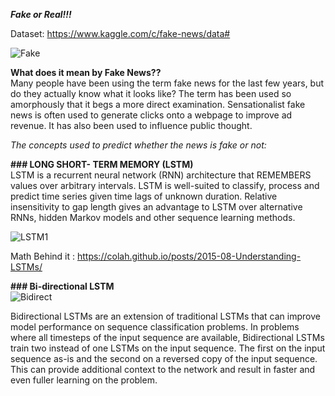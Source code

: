 _**Fake or Real!!!**_

Dataset: https://www.kaggle.com/c/fake-news/data#

![Fake](https://user-images.githubusercontent.com/68546391/97145655-91912180-178c-11eb-925d-1347dca903ff.jpg)

**What does it mean by Fake News??**<br/>
Many people have been using the term fake news for the last few years, but do they actually know what it looks like? The term has been used so amorphously that it begs a more direct examination. Sensationalist fake news is often used to generate clicks onto a webpage to improve ad revenue. It has also been used to influence public thought.

_The concepts used to predict whether the news is fake or not:_

**### LONG SHORT- TERM MEMORY (LSTM)**<br/>
LSTM is a recurrent neural network (RNN) architecture that REMEMBERS values over arbitrary intervals. LSTM is well-suited to classify, process and predict time series given time lags of unknown duration. Relative insensitivity to gap length gives an advantage to LSTM over alternative RNNs, hidden Markov models and other sequence learning methods.

![LSTM1](https://user-images.githubusercontent.com/68546391/97147145-0b2a0f00-178f-11eb-9562-05553182afb9.png)

Math Behind it : https://colah.github.io/posts/2015-08-Understanding-LSTMs/

**### Bi-directional LSTM**<br/>
![Bidirect](https://user-images.githubusercontent.com/68546391/97147474-94414600-178f-11eb-9952-78bc76c8e2e7.png)

Bidirectional LSTMs are an extension of traditional LSTMs that can improve model performance on sequence classification problems.
In problems where all timesteps of the input sequence are available, Bidirectional LSTMs train two instead of one LSTMs on the input sequence. The first on the input sequence as-is and the second on a reversed copy of the input sequence. This can provide additional context to the network and result in faster and even fuller learning on the problem.

